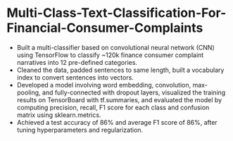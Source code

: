 # Multi-Class-Text-Classification-For-Financial-Consumer-Complaints
- Built a multi-classifier based on convolutional neural network (CNN) using TensorFlow to classify ~120k
finance consumer complaint narratives into 12 pre-defined categories.
- Cleaned the data, padded sentences to same length, built a vocabulary index to convert sentences into vectors.
- Developed a model involving word embedding, convolution, max-pooling, and fully-connected with dropout
layers, visualized the training results on TensorBoard with tf.summaries, and evaluated the model by computing precision, recall, F1 score for each class and confusion matrix using sklearn.metrics.
- Achieved a test accuracy of 86% and average F1 score of 86%, after tuning hyperparameters and regularization.
